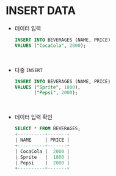 # INSERT DATA

- 데이터 입력

  ```sql
  INSERT INTO BEVERAGES (NAME, PRICE)
  VALUES ("CocaCola", 2000);
  ```

    <br>

- 다중 `INSERT`

  ```sql
  INSERT INTO BEVERAGES (NAME, PRICE)
  VALUES ("Sprite", 1800),
         ("Pepsi", 2000);
  ```

<br>

- 데이터 입력 확인

  ```sql
  SELECT * FROM BEVERAGES;
  +----------+-------+
  | NAME     | PRICE |
  +----------+-------+
  | CocaCola |  2000 |
  | Sprite   |  1800 |
  | Pepsi    |  2000 |
  +----------+-------+
  ```

